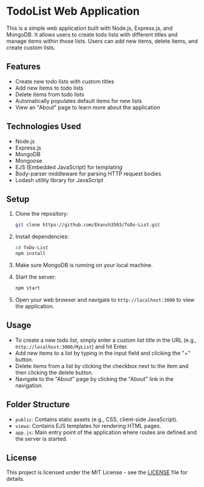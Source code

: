 # TodoList Web Application

This is a simple web application built with Node.js, Express.js, and MongoDB. It allows users to create todo lists with different titles and manage items within those lists. Users can add new items, delete items, and create custom lists.

## Features

- Create new todo lists with custom titles
- Add new items to todo lists
- Delete items from todo lists
- Automatically populates default items for new lists
- View an "About" page to learn more about the application

## Technologies Used

- Node.js
- Express.js
- MongoDB
- Mongoose
- EJS (Embedded JavaScript) for templating
- Body-parser middleware for parsing HTTP request bodies
- Lodash utility library for JavaScript

## Setup

1. Clone the repository:

   ```bash
   git clone https://github.com/Ekansh3503/ToDo-List.git
   ```

2. Install dependencies:

   ```bash
   cd ToDo-List
   npm install
   ```

3. Make sure MongoDB is running on your local machine.

4. Start the server:

   ```bash
   npm start
   ```

5. Open your web browser and navigate to `http://localhost:3000` to view the application.

## Usage

- To create a new todo list, simply enter a custom list title in the URL (e.g., `http://localhost:3000/MyList`) and hit Enter.
- Add new items to a list by typing in the input field and clicking the "+" button.
- Delete items from a list by clicking the checkbox next to the item and then clicking the delete button.
- Navigate to the "About" page by clicking the "About" link in the navigation.

## Folder Structure

- `public`: Contains static assets (e.g., CSS, client-side JavaScript).
- `views`: Contains EJS templates for rendering HTML pages.
- `app.js`: Main entry point of the application where routes are defined and the server is started.

## License

This project is licensed under the MIT License - see the [LICENSE](LICENSE) file for details.

